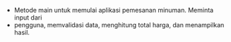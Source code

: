 * Metode main untuk memulai aplikasi pemesanan minuman. Meminta input dari
* pengguna, memvalidasi data, menghitung total harga, dan menampilkan hasil.